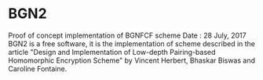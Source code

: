 # BGN2
Proof of concept implementation of BGNFCF scheme
Date : 28 July, 2017
BGN2 is a free software, it is the implementation of scheme described in the article "Design and Implementation of Low-depth Pairing-based Homomorphic Encryption Scheme" by Vincent Herbert, Bhaskar Biswas and Caroline Fontaine.
